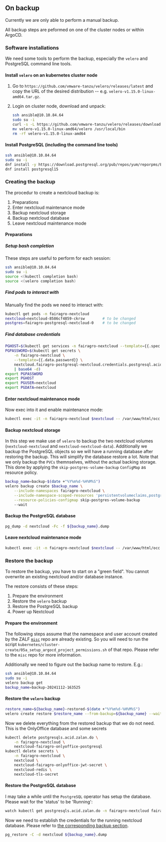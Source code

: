 ## On backup ##

Currently we are only able to perform a manual backup.

All backup steps are peformed on one of the cluster nodes or within ArgoCD.

### Software installations ###

We need some tools to perform the backup, especially the `velero` and PostgreSQL command line tools.

#### Install `velero` on an kubernetes cluster node ####

1. Go to `https://github.com/vmware-tanzu/velero/releases/latest` and copy the URL of
   the desired distribution -- e.g. `velero-v1.15.0-linux-amd64.tar.gz`.
2. Login on cluster node, download and unpack:

   ```bash
   ssh ansible@10.10.84.64
   sudo su -i
   curl -s -L https://github.com/vmware-tanzu/velero/releases/download/v1.15.0/velero-v1.15.0-linux-amd64.tar.gz | tar xzv
   mv velero-v1.15.0-linux-amd64/velero /usr/local/bin
   rm -rf velero-v1.15.0-linux-amd64
   ```

#### Install PostgreSQL (including the command line tools) ####

```bash
ssh ansible@10.10.84.64
sudo su -i
dnf install -y https://download.postgresql.org/pub/repos/yum/reporpms/EL-9-x86_64/pgdg-redhat-repo-latest.noarch.rpm
dnf install postgresql15
```

### Creating the backup ###

The procedur to create a nextcloud backup is:

1. Preparations
2. Enter nextcloud maintenance mode
3. Backup nextcloud storage
4. Backup nextcloud database
5. Leave nextcloud maintenance mode

#### Preparations ####

##### Setup bash completion #####

These steps are useful to perform for each session:

```bash
ssh ansible@10.10.84.64
sudo su -i
source <(kubectl completion bash)
source <(velero completion bash)
```

##### Find pods to interact with #####

Manually find the pods we need to interact with:

```bash
kubectl get pods -n fairagro-nextcloud
nextcloud=nextcloud-8586cf4859-ckrsw        # to be changed
postgres=fairagro-postgresql-nextcloud-0    # to be changed
```

##### Find database credentials #####

```bash
PGHOST=$(kubectl get services -n fairagro-nextcloud --template={{.spec.clusterIP}} fairagro-postgresql-nextcloud)
PGPASSWORD=$(kubectl get secrets \
    -n fairagro-nextcloud \
    --template={{.data.password}} \
    nextcloud.fairagro-postgresql-nextcloud.credentials.postgresql.acid.zalan.do \
    | base64 -d)
export PGPASSWORD
export PGHOST
export PGUSER=nextcloud
export PGDATA=nextcloud
```

#### Enter nextcloud maintenance mode ####

Now exec into it and enable maintenance mode:

```bash
kubectl exec -it -n fairagro-nextcloud $nextcloud -- /var/www/html/occ maintenance:mode --on
```

#### Backup nextcloud storage ####

In this step we make use of `velero` to backup the two nextcloud volumes (`nextcloud-nextcloud`
and `nextcloud-nextcloud-data`). Additionally we backup the PostgreSQL objects so we will have
a running database after restoring the backup. This will simplify the database restore a lot.
Note that we only backup the `PVCs` themnselves, without the actual backing storage. This done
by applying the `skip-postgres-volume-backup` `ConfigMap` as resource policy.

```bash
backup_name=backup-$(date +"%Y%m%d-%H%M%S")
velero backup create $backup_name \
    --include-namespaces fairagro-nextcloud \
    --include-namespace-scoped-resources 'persistentvolumeclaims,postgresqls,secrets' \
    --resource-policies-configmap skip-postgres-volume-backup
    --wait
```

#### Backup the PostgreSQL database ####

```bash
pg_dump -d nextcloud -Fc -f ${backup_name}.dump
```

#### Leave nextcloud maintenance mode ####

```bash
kubectl exec -it -n fairagro-nextcloud $nextcloud -- /var/www/html/occ maintenance:mode --off
```

### Restore the backup ###

To restore the backup, you have to start on a "green field". You cannot overwrite an existing
nextcloud and/or database instance.

The restore consists of these steps:

1. Prepare the environment
2. Restore the `velero` backup
3. Restore the PostgreSQL backup
4. Power up Nextcloud

#### Prepare the environment ####

The following steps assume that the namespace and user account created by the
ZALF [`misc`](https://github.com/zalf-rdm/misc) repo are already existing. So you will need to
run the script `kubernetes/cluster-create/05a_setup_argocd_project_permissions.sh` of that repo.
Please refer to the `misc` repo for more information.

Additionally we need to figure out the backup name to restore. E.g.:

```bash
ssh ansible@10.10.84.64
sudo su -i
velero backup get
backup_name=backup-20241112-163525
```

#### Restore the `velero` backup ####

```bash
restore_name=${backup_name}-restored-$(date +"%Y%m%d-%H%M%S")
velero create restore $restore_name --from-backup=${backup_name} --wait
```

Now we delete everything from the restored backup that we do not need.
This is the OnlyOffice database and some secrets

```bash
kubectl delete postgresqls.acid.zalan.do \
    -n fairagro-nextcloud \
    nextcloud-fairagro-onlyoffice-postgresql
kubectl delete secrets \
    -n fairagro-nextcloud \
    nextcloud \
    nextcloud-fairagro-onlyoffice-jwt-secret \
    nextcloud-redis \
    nextcloud-tls-secret
```

#### Restore the PostgreSQL database ####

I may take a while until the `PostgreSQL` operator has setup the database.
Please wait for the 'status' to be 'Running':

```bash
watch kubectl get postgresqls.acid.zalan.do -n fairagro-nextcloud fairagro-postgresql-nextcloud
```

Now we need to establish the credentials for the running nextcloud database.
Please refer to [the corresponding backup section](#find-database-credentials).

```bash
pg_restore -C -d nextcloud ${backup_name}.dump
```
